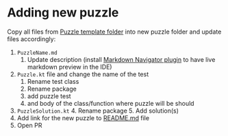 # Adding new puzzle

Copy all files from [Puzzle template folder](../template/puzzlename) into new puzzle folder and update files accordingly:

1. `PuzzleName.md`
   1. Update description (install [Markdown Navigator plugin](https://plugins.jetbrains.com/plugin/7896-markdown-navigator) to have live
      markdown preview in the IDE)
2. `Puzzle.kt` file and change the name of the test
   1. Rename test class
   2. Rename package
   3. add puzzle test
   4. and body of the class/function where puzzle will be should
3. `PuzzleSolution.kt`
   4. Rename package
   5. Add solution(s)
4. Add link for the new puzzle to [README.md](../../README.md) file
5. Open PR
